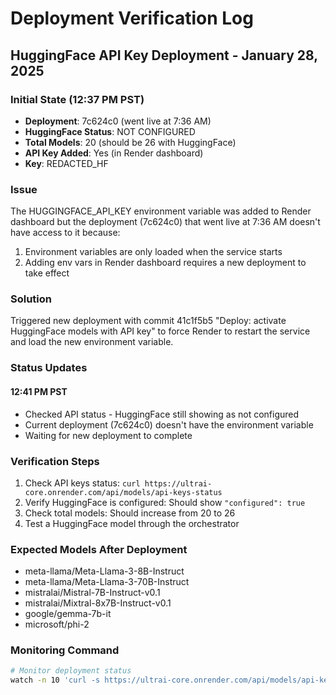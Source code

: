 # Deployment Verification Log

## HuggingFace API Key Deployment - January 28, 2025

### Initial State (12:37 PM PST)
- **Deployment**: 7c624c0 (went live at 7:36 AM)
- **HuggingFace Status**: NOT CONFIGURED
- **Total Models**: 20 (should be 26 with HuggingFace)
- **API Key Added**: Yes (in Render dashboard)
- **Key**: REDACTED_HF

### Issue
The HUGGINGFACE_API_KEY environment variable was added to Render dashboard but the deployment (7c624c0) that went live at 7:36 AM doesn't have access to it because:
1. Environment variables are only loaded when the service starts
2. Adding env vars in Render dashboard requires a new deployment to take effect

### Solution
Triggered new deployment with commit 41c1f5b5 "Deploy: activate HuggingFace models with API key" to force Render to restart the service and load the new environment variable.

### Status Updates

#### 12:41 PM PST
- Checked API status - HuggingFace still showing as not configured
- Current deployment (7c624c0) doesn't have the environment variable
- Waiting for new deployment to complete

### Verification Steps
1. Check API keys status: `curl https://ultrai-core.onrender.com/api/models/api-keys-status`
2. Verify HuggingFace is configured: Should show `"configured": true`
3. Check total models: Should increase from 20 to 26
4. Test a HuggingFace model through the orchestrator

### Expected Models After Deployment
- meta-llama/Meta-Llama-3-8B-Instruct
- meta-llama/Meta-Llama-3-70B-Instruct
- mistralai/Mistral-7B-Instruct-v0.1
- mistralai/Mixtral-8x7B-Instruct-v0.1
- google/gemma-7b-it
- microsoft/phi-2

### Monitoring Command
```bash
# Monitor deployment status
watch -n 10 'curl -s https://ultrai-core.onrender.com/api/models/api-keys-status | jq .huggingface.configured'
```
